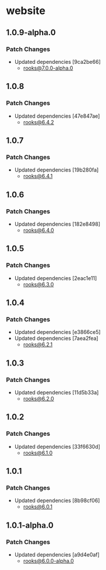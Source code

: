 # website

## 1.0.9-alpha.0

### Patch Changes

- Updated dependencies [9ca2be66]
  - rooks@7.0.0-alpha.0

## 1.0.8

### Patch Changes

- Updated dependencies [47e847ae]
  - rooks@6.4.2

## 1.0.7

### Patch Changes

- Updated dependencies [19b280fa]
  - rooks@6.4.1

## 1.0.6

### Patch Changes

- Updated dependencies [182e8498]
  - rooks@6.4.0

## 1.0.5

### Patch Changes

- Updated dependencies [2eac1e11]
  - rooks@6.3.0

## 1.0.4

### Patch Changes

- Updated dependencies [e3866ce5]
- Updated dependencies [7aea2fea]
  - rooks@6.2.1

## 1.0.3

### Patch Changes

- Updated dependencies [11d5b33a]
  - rooks@6.2.0

## 1.0.2

### Patch Changes

- Updated dependencies [33f6630d]
  - rooks@6.1.0

## 1.0.1

### Patch Changes

- Updated dependencies [8b98cf06]
  - rooks@6.0.1

## 1.0.1-alpha.0

### Patch Changes

- Updated dependencies [a9d4e0af]
  - rooks@6.0.0-alpha.0
